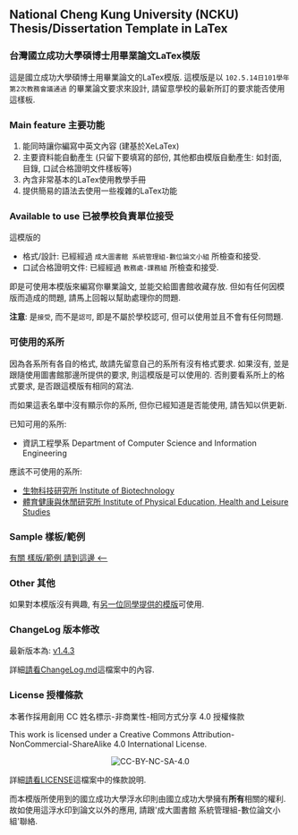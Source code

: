 ## National Cheng Kung University (NCKU) Thesis/Dissertation Template in LaTex ##
### 台灣國立成功大學碩博士用畢業論文LaTex模版 ###

這是國立成功大學碩博士用畢業論文的LaTex模版. 這模版是以 `102.5.14日101學年第2次教務會議通過` 的畢業論文要求來設計, 請留意學校的最新所訂的要求能否使用這樣板.

### Main feature 主要功能
  1. 能同時讓你編寫中英文內容 (建基於XeLaTex)
  2. 主要資料能自動產生
     (只留下要填寫的部份, 其他都由模版自動產生: 如封面, 目錄, 口試合格證明文件樣板等)
  3. 內含非常基本的LaTex使用教學手冊
  4. 提供簡易的語法去使用一些複雜的LaTex功能

### Available to use 已被學校負責單位接受

這模版的
* 格式/設計: 已經經過 `成大圖書館 系統管理組-數位論文小組` 所檢查和接受.
* 口試合格證明文件: 已經經過 `教務處-課務組` 所檢查和接受.

即是可使用本模版來編寫你畢業論文, 並能交給圖書館收藏存放. 但如有任何因模版而造成的問題, 請馬上回報以幫助處理你的問題.

**注意**: 是`接受`, 而不是`認可`, 即是不屬於學校認可, 但可以使用並且不會有任何問題.

### 可使用的系所
因為各系所有各自的格式, 故請先留意自己的系所有沒有格式要求. 如果沒有, 並是跟隨使用圖書館那邊所提供的要求, 則這模版是可以使用的. 否則要看系所上的格式要求, 是否跟這模版有相同的寫法.

而如果這表名單中沒有顯示你的系所, 但你已經知道是否能使用, 請告知以供更新.

已知可用的系所:
* 資訊工程學系 Department of Computer Science and Information Engineering

應該不可使用的系所:
* [生物科技研究所 Institute of Biotechnology](http://www.biotech.ncku.edu.tw/files/archive/331_4b79187a.doc)
* [體育健康與休閒研究所 Institute of Physical Education, Health and Leisure Studies](http://www.ncku.edu.tw/~deprb/docs/Thesis%20Regulation%20.doc)

### Sample 樣板/範例
[有關 樣版/範例 請到這邊 <--](https://github.com/wengan-li/ncku-thesis-template-latex-sample)

### Other 其他
如果對本模版沒有興趣, 有[另一位同學提供的模版](https://github.com/lycsjm/nckuthesis)可使用.

### ChangeLog 版本修改
最新版本為: [v1.4.3](https://github.com/wengan-li/ncku-thesis-template-latex/releases)

詳細[請看ChangeLog.md](https://github.com/wengan-li/ncku-thesis-template-latex/blob/master/ChangeLog.md)這檔案中的內容.

### License 授權條款
本著作採用創用 CC 姓名標示-非商業性-相同方式分享 4.0 授權條款

This work is licensed under a Creative Commons Attribution-NonCommercial-ShareAlike 4.0 International License.

<p align="center">
  <img src='https://i.creativecommons.org/l/by-nc-sa/4.0/88x31.png' alt="CC-BY-NC-SA-4.0"/>
</p>

詳細[請看LICENSE](https://github.com/wengan-li/ncku-thesis-template-latex/blob/master/LICENSE)這檔案中的條款說明.

而本模版所使用到的國立成功大學浮水印則由國立成功大學擁有**所有**相關的權利. 故如使用這浮水印到論文以外的應用, 請跟'成大圖書館 系統管理組-數位論文小組'聯絡.
